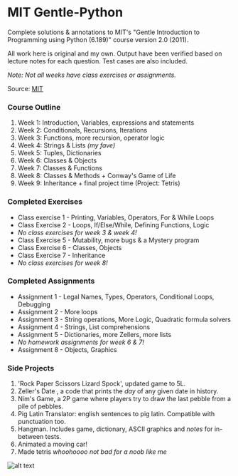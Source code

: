# MIT Gentle-Python

Complete solutions & annotations to MIT's "Gentle Introduction to Programming using Python (6.189)" course version 2.0 (2011).

All work here is original and my own. Output have been verified based on lecture notes for each question. Test cases are also included.
 
 *Note: Not all weeks have class exercises or assignments.*

Source: [MIT](https://ocw.mit.edu/courses/electrical-engineering-and-computer-science/6-189-a-gentle-introduction-to-programming-using-python-january-iap-2011/readings/ "Course Homepage")

### Course Outline
 
1. Week 1: Introduction, Variables, expressions and statements
1. Week 2: Conditionals, Recursions, Iterations
1. Week 3: Functions, more recursion, operator logic
1. Week 4: Strings & Lists *(my fave)*
1. Week 5: Tuples, Dictionaries 
1. Week 6: Classes & Objects
1. Week 7: Classes & Functions
1. Week 8: Classes & Methods + Conway's Game of Life
1. Week 9: Inheritance + final project time (Project: Tetris)

### Completed Exercises

* Class exercise 1 - Printing, Variables, Operators, For & While Loops
* Class Exercise 2 - Loops, If/Else/While, Defining Functions, Logic
* *No class exercises for week 3 & week 4!*
* Class Exercise 5 - Mutability, more bugs & a Mystery program
* Class Exercise 6 - Classes, Objects
* Class Exercise 7 - Inheritance
* *No class exercises for week 8!*

### Completed Assignments

* Assignment 1 - Legal Names, Types, Operators, Conditional Loops, Debugging
* Assignment 2 - More loops
* Assignment 3 - String operations, More Logic, Quadratic formula solvers
* Assignment 4 - Strings, List comprehensions
* Assignment 5 - Dictionaries, more Zellers, more lists
* *No homework assignments for week 6 & 7!*
* Assignment 8 - Objects, Graphics

### Side Projects

1. 'Rock Paper Scissors Lizard Spock', updated game to 5L.
1. Zeller's Date , a code that prints the *day* of any given date in history.
1. Nim's Game, a 2P game where players try to draw the last pebble from a pile of pebbles. 
1. Pig Latin Translator: english sentences to pig latin. Compatible with punctuation too.
1. Hangman. Includes game, dictionary, ASCII graphics and *notes* for in-between tests.
1. Animated a moving car! 
1. Made tetris *whoohoooo not bad for a noob like me*

![alt text](http://i.imgur.com/FEUjyjp.jpg)
